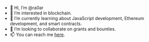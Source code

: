 - 👋 Hi, I’m @ra0ar
- 👀 I’m interested in blockchain.
- 🌱 I’m currently learning about JavaScript development, Ethereum development, and smart contracts. 
- 💞️ I’m looking to collaborate on grants and bounties. 
- 📫 You can reach me [here](https://github.com/ra0ar).

<!---
ra0ar/ra0ar is a ✨ special ✨ repository because its `README.md` (this file) appears on your GitHub profile.
You can click the Preview link to take a look at your changes.
--->
